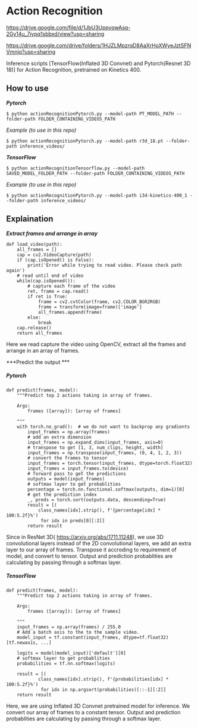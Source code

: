 # **Action Recognition**

https://drive.google.com/file/d/1JbU3UppvqwAsq-2Gy14u_7iypq1sbbxd/view?usp=sharing

https://drive.google.com/drive/folders/1HJZLMpzrqD8AaXrHoXWyeJztSFNVmnjq?usp=sharing

Inference scripts [TensorFlow(Inflated 3D Convnet) and Pytorch(Resnet 3D 18)] for Action Recognition, pretrained on Kinetics 400.
## How to use
***Pytorch*** 

    $ python actionRecognitionPytorch.py --model-path PT_MODEL_PATH --folder-path FOLDER_CONTAINING_VIDEOS_PATH

*Example (to use in this repo)*

    $ python actionRecognitionPytorch.py --model-path r3d_18.pt --folder-path inference_videos/

***TensorFlow*** 

    $ python actionRecognitionTensorflow.py --model-path SAVED_MODEL_FOLDER_PATH --folder-path FOLDER_CONTAINING_VIDEOS_PATH

*Example (to use in this repo)*

    $ python actionRecognitionPytorch.py --model-path i3d-kinetics-400_1 --folder-path inference_videos/

## Explaination

***Extract frames and arrange in array***

	def load_video(path):
		all_frames = []
		cap = cv2.VideoCapture(path)
		if (cap.isOpened() is False):
			print('Error while trying to read video. Please check path again')
		# read until end of video
		while(cap.isOpened()):
			# capture each frame of the video
			ret, frame = cap.read()
			if ret is True:
				frame = cv2.cvtColor(frame, cv2.COLOR_BGR2RGB)
				frame = transform(image=frame)['image']
				all_frames.append(frame)
			else:
				break
		cap.release()
		return all_frames

Here we read capture the video using OpenCV, extract all the frames and arrange in an array of frames.

***Predict the output ***

##### Pytorch

	def predict(frames, model):
		"""Predict top 2 actions taking in array of frames.

		Args:
			frames ([array]): [array of frames]

		"""
		with torch.no_grad():  # we do not want to backprop any gradients
			input_frames = np.array(frames)
			# add an extra dimension
			input_frames = np.expand_dims(input_frames, axis=0)
			# transpose to get [1, 3, num_clips, height, width]
			input_frames = np.transpose(input_frames, (0, 4, 1, 2, 3))
			# convert the frames to tensor
			input_frames = torch.tensor(input_frames, dtype=torch.float32)
			input_frames = input_frames.to(device)
			# forward pass to get the predictions
			outputs = model(input_frames)
			# softmax layer to get probablities
			percentage = torch.nn.functional.softmax(outputs, dim=1)[0]
			# get the prediction index
			_, preds = torch.sort(outputs.data, descending=True)
			result = [(
				class_names[idx].strip(), f'{percentage[idx] * 100:5.2f}%')
				 for idx in preds[0][:2]]
			return result

Since in ResNet 3D( https://arxiv.org/abs/1711.11248), we use 3D convolutional layers instead of the 2D convolutional layers, we add an extra layer to our array of frames.
Transpose it accroding to requirement of model, and convert to tensor.
Output and prediction probablities are calculating by passing through a softmax layer.

##### TensorFlow

	def predict(frames, model):
		"""Predict top 2 actions taking in array of frames.

		Args:
			frames ([array]): [array of frames]

		"""
		input_frames = np.array(frames) / 255.0
		# Add a batch axis to the to the sample video.
		model_input = tf.constant(input_frames, dtype=tf.float32)[tf.newaxis, ...]

		logits = model(model_input)['default'][0]
		# softmax layer to get probablities
		probabilities = tf.nn.softmax(logits)

		result = [(
				class_names[idx].strip(), f'{probabilities[idx] * 100:5.2f}%')
				 for idx in np.argsort(probabilities)[::-1][:2]]
		return result

Here, we are using Inflated 3D Convnet pretrained model for inference. We convert our array of frames to a constant tensor. Output and prediction probablities are calculating by passing through a softmax layer.


